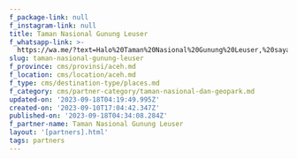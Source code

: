 ```yaml
---
f_package-link: null
f_instagram-link: null
title: Taman Nasional Gunung Leuser
f_whatsapp-link: >-
  https://wa.me/?text=Halo%20Taman%20Nasional%20Gunung%20Leuser,%20saya%20dapat%20info%20dari%20@loocale.id%20dan%20punya%20pertanyaan
slug: taman-nasional-gunung-leuser
f_province: cms/provinsi/aceh.md
f_location: cms/location/aceh.md
f_type: cms/destination-type/places.md
f_category: cms/partner-category/taman-nasional-dan-geopark.md
updated-on: '2023-09-18T04:19:49.995Z'
created-on: '2023-09-10T17:04:42.347Z'
published-on: '2023-09-18T04:34:08.284Z'
f_partner-name: Taman Nasional Gunung Leuser
layout: '[partners].html'
tags: partners
---
```



